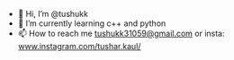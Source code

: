 - 👋 Hi, I’m @tushukk
- 🌱 I’m currently learning c++ and python
- 📫 How to reach me tushukk31059@gmail.com or insta: www.instagram.com/tushar.kaul/

<!---
tushukk/tushukk is a ✨ special ✨ repository because its `README.md` (this file) appears on your GitHub profile.
You can click the Preview link to take a look at your changes.
--->
